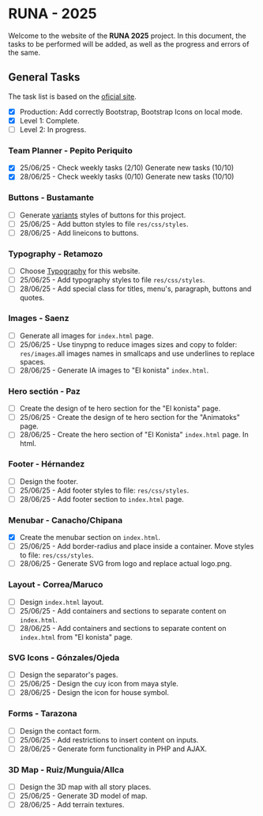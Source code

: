 # RUNA - 2025

Welcome to the website of the **RUNA 2025** project. In this document, the tasks to be performed will be added, as well as the progress and errors of the same.

## General Tasks

The task list is based on the [oficial site](https://israelcueva.github.io/colegio-docs/#/3-secundaria/proyecto).

- [x] Production: Add correctly Bootstrap, Bootstrap Icons on local mode.
- [x] Level 1: Complete.
- [ ] Level 2: In progress.

### Team Planner - Pepito Periquito

- [x] 25/06/25 -  Check weekly tasks (2/10) Generate new tasks (10/10)
- [x] 28/06/25 -  Check weekly tasks (0/10) Generate new tasks (10/10)

### Buttons - Bustamante

- [ ] Generate [variants](https://getbootstrap.com/docs/5.3/components/buttons/#variants) styles of buttons for this project.
- [ ] 25/06/25 -  Add button styles to file `res/css/styles`.
- [ ] 28/06/25 -  Add lineicons to buttons.

### Typography - Retamozo

- [ ] Choose [Typography](https://brand.utoronto.ca/d/b3YbkEuaoPUj/guidelines#/typography/typography-1/primary-typefaces) for this website.
- [ ] 25/06/25 -  Add typography styles to file `res/css/styles`.
- [ ] 28/06/25 -  Add special class for titles, menu's, paragraph, buttons and quotes.

### Images - Saenz

- [ ] Generate all images for `index.html` page.
- [ ] 25/06/25 - Use tinypng to reduce images sizes and copy to folder: `res/images`.all images names in smallcaps and use underlines to replace spaces.
- [ ] 28/06/25 -  Generate IA images to "El konista" `index.html`.

### Hero sectión - Paz

- [ ] Create the design of te hero section for the "El konista" page.
- [ ] 25/06/25 - Create the design of te hero section for the "Animatoks" page.
- [ ] 28/06/25 - Create the hero section of "El Konista" `index.html` page. In html.

### Footer - Hérnandez

- [ ] Design the footer.
- [ ] 25/06/25 - Add footer styles to file: `res/css/styles`.
- [ ] 28/06/25 - Add footer section to `index.html` page.

### Menubar - Canacho/Chipana

- [x] Create the menubar section on `index.html`.
- [ ] 25/06/25 - Add border-radius and place inside a container. Move styles to file: `res/css/styles`.
- [ ] 28/06/25 - Generate SVG from logo and replace actual logo.png.

### Layout - Correa/Maruco

- [ ] Design `index.html` layout.
- [ ] 25/06/25 - Add containers and sections to separate content on `index.html`.
- [ ] 28/06/25 - Add containers and sections to separate content on `index.html` from "El konista" page.

### SVG Icons - Gónzales/Ojeda

- [ ] Design the separator's pages.
- [ ] 25/06/25 - Design the cuy icon from maya style.
- [ ] 28/06/25 - Design the icon for house symbol.

### Forms - Tarazona

- [ ] Design the contact form.
- [ ] 25/06/25 - Add restrictions to insert content on inputs.
- [ ] 28/06/25 - Generate form functionality in PHP and AJAX.

### 3D Map - Ruiz/Munguia/Allca

- [ ] Design the 3D map with all story places.
- [ ] 25/06/25 - Generate 3D model of map.
- [ ] 28/06/25 - Add terrain textures.
